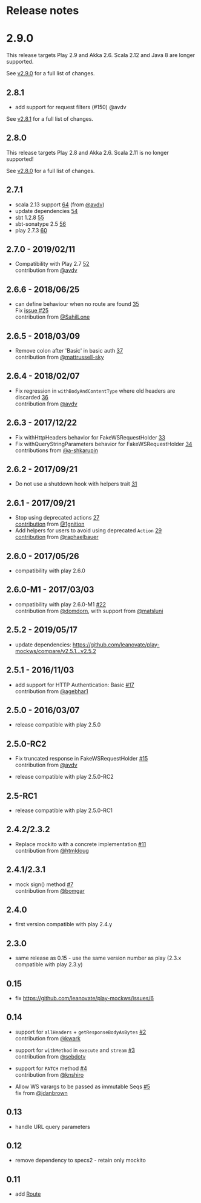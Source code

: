 # Release notes

# 2.9.0

This release targets Play 2.9 and Akka 2.6. Scala 2.12 and Java 8 are longer supported.

See [v2.9.0](https://github.com/leanovate/play-mockws/releases/tag/v2.9.0) for a full list of changes.

## 2.8.1

- add support for request filters (#150) @avdv

See [v2.8.1](https://github.com/leanovate/play-mockws/releases/tag/v2.8.1) for a full list of changes.

## 2.8.0

This release targets Play 2.8 and Akka 2.6. Scala 2.11 is no longer supported!

See [v2.8.0](https://github.com/leanovate/play-mockws/releases/tag/v2.8.0) for a full list of changes.

## 2.7.1

- scala 2.13 support [64](https://github.com/leanovate/play-mockws/pull/64) (from [@avdv](https://github.com/avdv))
- update dependencies [54](https://github.com/leanovate/play-mockws/pull/54)
- sbt 1.2.8 [55](https://github.com/leanovate/play-mockws/pull/55)
- sbt-sonatype 2.5 [56](https://github.com/leanovate/play-mockws/pull/56)
- play 2.7.3 [60](https://github.com/leanovate/play-mockws/pull/60)

## 2.7.0 - 2019/02/11

- Compatibility with Play 2.7 [52](https://github.com/leanovate/play-mockws/pull/52)  
  contribution from [@avdv](https://github.com/avdv)

## 2.6.6 - 2018/06/25

- can define behaviour when no route are found [35](https://github.com/leanovate/play-mockws/pull/35)  
  Fix [issue #25](https://github.com/leanovate/play-mockws/issues/25)  
  contribution from [@SahilLone](https://github.com/SahilLone)


## 2.6.5 - 2018/03/09

- Remove colon after 'Basic' in basic auth [37](https://github.com/leanovate/play-mockws/pull/37)  
  contribution from [@mattrussell-sky](https://github.com/mattrussell-sky)

## 2.6.4 - 2018/02/07

- Fix regression in `withBodyAndContentType` where old headers are discarded [36](https://github.com/leanovate/play-mockws/pull/36)  
  contribution from [@avdv](https://github.com/avdv)

## 2.6.3 - 2017/12/22

- Fix withHttpHeaders behavior for FakeWSRequestHolder [33](https://github.com/leanovate/play-mockws/pull/33)
- Fix withQueryStringParameters behavior for FakeWSRequestHolder [34](https://github.com/leanovate/play-mockws/pull/34)  
  contributions from [@a-shkarupin](https://github.com/a-shkarupin)

## 2.6.2 - 2017/09/21

- Do not use a shutdown hook with helpers trait [31](https://github.com/leanovate/play-mockws/pull/31)

## 2.6.1 - 2017/09/21

- Stop using deprecated actions [27](https://github.com/leanovate/play-mockws/issues/27)  
  [contribution](https://github.com/leanovate/play-mockws/pull/28) from [@1gnition](https://github.com/1gnition)
- Add helpers for users to avoid using deprecated `Action` [29](https://github.com/leanovate/play-mockws/issues/29)  
  [contribution](https://github.com/leanovate/play-mockws/pull/30) from [@raphaelbauer](https://github.com/raphaelbauer)

## 2.6.0 - 2017/05/26

- compatibility with play 2.6.0

## 2.6.0-M1 - 2017/03/03

- compatibility with play 2.6.0-M1 [#22](https://github.com/leanovate/play-mockws/pull/22)  
  contribution from [@domdorn](https://github.com/domdorn), with support from [@matsluni](https://github.com/matsluni)

## 2.5.2 - 2019/05/17

- update dependencies: https://github.com/leanovate/play-mockws/compare/v2.5.1...v2.5.2

## 2.5.1 - 2016/11/03

- add support for HTTP Authentication: Basic [#17](https://github.com/leanovate/play-mockws/pull/17)  
  contribution from [@agebhar1](https://github.com/agebhar1)

## 2.5.0 - 2016/03/07

- release compatible with play 2.5.0

## 2.5.0-RC2

- Fix truncated response in FakeWSRequestHolder [#15](https://github.com/leanovate/play-mockws/pull/15)  
  contribution from [@avdv](https://github.com/avdv)

- release compatible with play 2.5.0-RC2

## 2.5-RC1

- release compatible with play 2.5.0-RC1

## 2.4.2/2.3.2

- Replace mockito with a concrete implementation [#11](https://github.com/leanovate/play-mockws/pull/11)  
  contribution from [@htmldoug](https://github.com/htmldoug)

## 2.4.1/2.3.1

- mock sign() method [#7](https://github.com/leanovate/play-mockws/pull/7)  
  contribution from [@bomgar](https://github.com/bomgar)

## 2.4.0

- first version compatible with play 2.4.y

## 2.3.0

- same release as 0.15 - use the same version number as play (2.3.x compatible with play 2.3.y)

## 0.15

- fix https://github.com/leanovate/play-mockws/issues/6

## 0.14

- support for `allHeaders` + `getResponseBodyAsBytes` [#2](https://github.com/leanovate/play-mockws/pull/2)  
  contribution from [@kwark](https://github.com/kwark)

- support for `withMethod` in `execute` and `stream` [#3](https://github.com/leanovate/play-mockws/pull/3)  
  contribution from [@sebdotv](https://github.com/sebdotv)

- support for `PATCH` method [#4](https://github.com/leanovate/play-mockws/pull/4)  
  contribution from [@knshiro](https://github.com/knshiro)

- Allow WS varargs to be passed as immutable Seqs [#5](https://github.com/leanovate/play-mockws/pull/5)  
  fix from [@jdanbrown](https://github.com/jdanbrown)

## 0.13

- handle URL query parameters

## 0.12

- remove dependency to specs2 - retain only mockito

## 0.11

- add [Route](src/main/scala/mockws/Route.scala)
